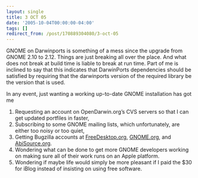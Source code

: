 ```yaml
---
layout: single
title: 3 OCT 05
date: '2005-10-04T00:00:00-04:00'
tags: []
redirect_from: /post/170889304080/3-oct-05
---
```

GNOME on Darwinports is something of a mess since the upgrade from GNOME 2.10 to 2.12. Things are just breaking all over the place. And what does not break at build time is liable to break at run time. Part of me is inclined to say that this indicates that DarwinPorts dependencies should be satisfied by requiring that the darwinports version of the required library be the version that is used.

In any event, just wanting a working up-to-date GNOME installation has got me
1. Requesting an account on OpenDarwin.org&rsquo;s CVS servers so that I can get updated portfiles in faster,
2. Subscribing to some GNOME mailing lists, which unfortunately, are either too noisy or too quiet,
3. Getting Bugzilla accounts at [FreeDesktop.org](http://freedesktop.org), [GNOME.org](http://gnome.org), and [AbiSource.org](http://abisource.org).
4. Wondering what can be done to get more GNOME developers working on making sure all of their work runs on an Apple platform.
5. Wondering if maybe life would simply be more pleasant if I paid the $30 for iBlog instead of insisting on using free software.

